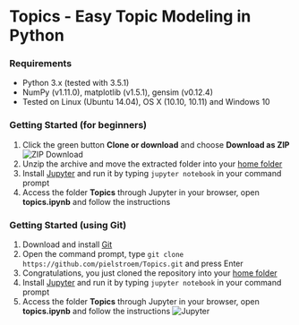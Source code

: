 # Topics - Easy Topic Modeling in Python #

### Requirements
- Python 3.x (tested with 3.5.1)
- NumPy (v1.11.0), matplotlib (v1.5.1), gensim (v0.12.4)
- Tested on Linux (Ubuntu 14.04), OS X (10.10, 10.11) and Windows 10

### Getting Started (for beginners)
1. Click the green button **Clone or download** and choose **Download as ZIP**
![ZIP Download](https://raw.githubusercontent.com/severinsimmler/stuff/master/beginners.png)
2. Unzip the archive and move the extracted folder into your [home folder](https://en.wikipedia.org/wiki/Home_directory)
3. Install [Jupyter](http://jupyter.readthedocs.io/en/latest/install.html) and run it by typing `jupyter notebook` in your command prompt
4. Access the folder **Topics** through Jupyter in your browser, open **topics.ipynb** and follow the instructions

### Getting Started (using Git)
1. Download and install [Git](https://git-scm.com/book/en/v2/Getting-Started-Installing-Git)
2. Open the command prompt, type `git clone https://github.com/pielstroem/Topics.git` and press Enter
3. Congratulations, you just cloned the repository into your [home folder](https://en.wikipedia.org/wiki/Home_directory)
4. Install [Jupyter](http://jupyter.readthedocs.io/en/latest/install.html) and run it by typing `jupyter notebook` in your command prompt
5. Access the folder **Topics** through Jupyter in your browser, open **topics.ipynb** and follow the instructions
![Jupyter](https://raw.githubusercontent.com/severinsimmler/stuff/master/jupyter.png)
